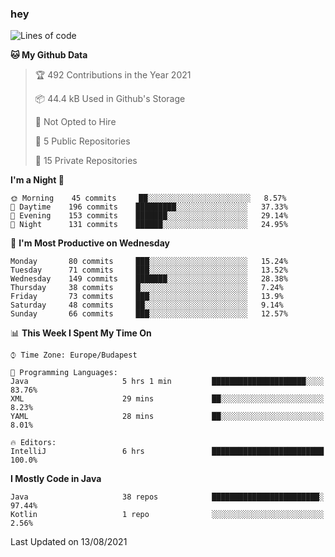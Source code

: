 ### hey

<!--START_SECTION:waka-->
![Lines of code](https://img.shields.io/badge/From%20Hello%20World%20I%27ve%20Written-72200%20lines%20of%20code-blue)

**🐱 My Github Data** 

> 🏆 492 Contributions in the Year 2021
 > 
> 📦 44.4 kB Used in Github's Storage 
 > 
> 🚫 Not Opted to Hire
 > 
> 📜 5 Public Repositories 
 > 
> 🔑 15 Private Repositories  
 > 
**I'm a Night 🦉** 

```text
🌞 Morning    45 commits     ██░░░░░░░░░░░░░░░░░░░░░░░   8.57% 
🌆 Daytime    196 commits    █████████░░░░░░░░░░░░░░░░   37.33% 
🌃 Evening    153 commits    ███████░░░░░░░░░░░░░░░░░░   29.14% 
🌙 Night      131 commits    ██████░░░░░░░░░░░░░░░░░░░   24.95%

```
📅 **I'm Most Productive on Wednesday** 

```text
Monday       80 commits     ███░░░░░░░░░░░░░░░░░░░░░░   15.24% 
Tuesday      71 commits     ███░░░░░░░░░░░░░░░░░░░░░░   13.52% 
Wednesday    149 commits    ███████░░░░░░░░░░░░░░░░░░   28.38% 
Thursday     38 commits     █░░░░░░░░░░░░░░░░░░░░░░░░   7.24% 
Friday       73 commits     ███░░░░░░░░░░░░░░░░░░░░░░   13.9% 
Saturday     48 commits     ██░░░░░░░░░░░░░░░░░░░░░░░   9.14% 
Sunday       66 commits     ███░░░░░░░░░░░░░░░░░░░░░░   12.57%

```


📊 **This Week I Spent My Time On** 

```text
⌚︎ Time Zone: Europe/Budapest

💬 Programming Languages: 
Java                     5 hrs 1 min         █████████████████████░░░░   83.76% 
XML                      29 mins             ██░░░░░░░░░░░░░░░░░░░░░░░   8.23% 
YAML                     28 mins             ██░░░░░░░░░░░░░░░░░░░░░░░   8.01%

🔥 Editors: 
IntelliJ                 6 hrs               █████████████████████████   100.0%

```

**I Mostly Code in Java** 

```text
Java                     38 repos            ████████████████████████░   97.44% 
Kotlin                   1 repo              ░░░░░░░░░░░░░░░░░░░░░░░░░   2.56%

```



 Last Updated on 13/08/2021
<!--END_SECTION:waka-->
